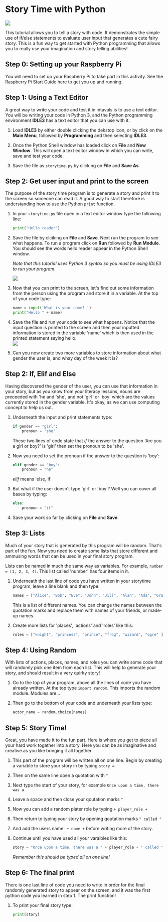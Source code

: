 # Story Time with Python

![](book-open.png)

This tutorial allows you to tell a story with code. It demonstrates the simple use of if/else statements to evaluate user input that generates a cute fairy story. This is a fun way to get started with Python programming that allows you to really use your imagination and story telling abilities!

## Step 0: Setting up your Raspberry Pi

You will need to set up your Raspberry Pi to take part in this activity. See the Raspberry Pi Start Guide here to get you up and running.

## Step 1: Using a Text Editor

A great way to write your code and test it in intavals is to use a text editor. You will be writing your code in Python 3, and the Python programming environment **IDLE3** has a text editor that you can use with it. 

1. Load **IDLE3** by either double clicking the dekstop icon, or by click on the **Main Menu**, followed by **Programming** and then selecting **IDLE3**.

2. Once the Python Shell window has loaded click on **File** and **New Window**. This will open a text editor window in which you can write, save and test your code.

3. Save the file as `storytime.py` by clicking on **File** and **Save As**.

## Step 2: Get user input and print to the screen

The purpose of the story time program is to generate a story and print it to the screen so someone can read it. A good way to start therefore is understanding how to use the Python `print` function.

1. In your `storytime.py` file open in a text editor window type the following line:
	
	```python
	print("Hello reader")
	```
	
2. Save the file by clciking on **File** and **Save**. Next run the program to see what happens. To run a program click on **Run** followed by **Run Module**. You should see the words hello reader appear in the Python Shell window. 

	*Note that this tutorial uses Python 3 syntax so you must be using IDLE3 to run your program.*

	![](story1.png)

3. Now that you can print to the screen, let's find out some information from the person using the program and store it in a variable. At the top of your code type:

	```python
	name = input('What is your name? ')
	print("Hello " + name)
	```

4. Save the file and run your code to see what happens. Notice that the input question is printed to the screen and then your inputted information is stored in the variable 'name' which is then used in the printed statement saying hello.	 
	![](story2.png)
	
5. Can you now create two more variables to store information about what gender the user is, and whay day of the week it is?


## Step 2: If, Elif and Else

Having discovered the gender of the user, you can use that information in your story, but as you know from your literacy lessons, nouns are preceeded with 'he and 'she', and not 'girl' or 'boy' which are the values currently stored in the gender variable. It's okay, as we can use computing concept to help us out. 

1. Underneath the input and print statements type:

	```python
	if gender == "girl":
	    pronoun = "she"
	```
	These two lines of code state that *if* the answer to the question 'Are you a girl or boy?' is 'girl' then set the pronoun to be 'she'. 
		
2. Now you need to set the pronoun if the answer to the question is 'boy':
	
	```python
	elif gender == "boy":
	    pronoun = "he"
	```
	*elif* means 'else, if' 
	
3. But what if the user doesn't type 'girl' or 'boy'? Well you can cover all bases by typing:	
	```python        
	else:
	    pronoun = "it"
	```    
4. Save your work so far by clicking on **File** and **Save**.
	

## Step 3: Lists

Much of your story that is generated by this program will be random. That's part of the fun. Now you need to create some lists that store different and ammusing words that can be used in your final story program. 

Lists can be named in much the same way as variables. For example, `number = [1, 2, 3, 4]`. This list called 'number' has four items in it. 

1. Underneath the last line of code you have written in your storytime program, leave a line blank and then type:

	```python
	names = ["Alice", "Bob", "Eve", "John", "Jill", "Alan", "Ada", "Grace", "Linus"]
	```
	
	This is a list of different names. You can change the names between the quotation marks and replace them with names of your friends, or made-up names. 
	
2. Create more lists for 'places', 'actions' and 'roles' like this:

	```python
	roles = ["knight", "princess", "prince", "frog", "wizard", "ogre" ]
	```
		
## Step 4: Using Random

With lists of actions, places, names, and roles you can write some code that will randomly pick one item from each list. This will help to generate your story, and should result in a very quirky story!


1. Go to the top of your program, above all the lines of code you have already written. At the top type `import random`. This imports the random module. Modules are...

2. Then go to the bottom of your code and underneath your lists type:

	```python
	actor_name = random.choice(names)
	```
	


## Step 5: Story Time!

Great, you have made it to the fun part. Here is where you get to piece all your hard work togather into a story. Here you can be as imaginative and creative as you like bringing it all together.

1. This part of the program will be written all on one line. Begin by creating a variable to store your story in by typing `story =`

2. Then on the same line open a quotation with `"`

3. Next type the start of your story, for example `Once upon a time, there was a`

4. Leave a space and then close your qoutation marks `"` 

5. Now you can add a random plater role by typing `+ player_role +`

6. Then return to typing your story by opening qoutation marks `" called "`

7. And add the users name ` + name +` before writing more of the story.

8. Continue until you have used all your varaibles like this:

	```python
	story = "Once upon a time, there was a " + player_role + " called " + name + ". " + 	pronoun + " and some friends found themselves in the magic land of " + 	random.choice(places) + ". This land was ruled by " + actor_name + " the " + actor_role + 	". All of a sudden a mysterious voice spoke to them from high in the sky and said you must 	" + quest + " " + actor_name + " the " + actor_role + " to lift the curse of not being 	able to use technology...."
	```
	*Remember this should be typed all on one line!*
	

## Step 6: The final print

There is one last line of code you need to write in order for the final randomly generated story to appear on the screen, and it was the first python code you learned in step 1. The print function!


1. To print your final story type:
	
	```python
	print(story)	
	```
